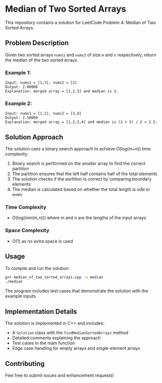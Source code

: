# Median of Two Sorted Arrays

This repository contains a solution for LeetCode Problem 4: Median of Two Sorted Arrays.

## Problem Description

Given two sorted arrays `nums1` and `nums2` of size `m` and `n` respectively, return the median of the two sorted arrays.

### Example 1:
```
Input: nums1 = [1,3], nums2 = [2]
Output: 2.00000
Explanation: merged array = [1,2,3] and median is 2.
```

### Example 2:
```
Input: nums1 = [1,2], nums2 = [3,4]
Output: 2.50000
Explanation: merged array = [1,2,3,4] and median is (2 + 3) / 2 = 2.5.
```

## Solution Approach

The solution uses a binary search approach to achieve O(log(m+n)) time complexity:

1. Binary search is performed on the smaller array to find the correct partition
2. The partition ensures that the left half contains half of the total elements
3. The solution checks if the partition is correct by comparing boundary elements
4. The median is calculated based on whether the total length is odd or even

### Time Complexity
- O(log(min(m,n))) where m and n are the lengths of the input arrays

### Space Complexity
- O(1) as no extra space is used

## Usage

To compile and run the solution:

```bash
g++ median_of_two_sorted_arrays.cpp -o median
./median
```

The program includes test cases that demonstrate the solution with the example inputs.

## Implementation Details

The solution is implemented in C++ and includes:
- A `Solution` class with the `findMedianSortedArrays` method
- Detailed comments explaining the approach
- Test cases in the main function
- Edge case handling for empty arrays and single-element arrays

## Contributing

Feel free to submit issues and enhancement requests! 